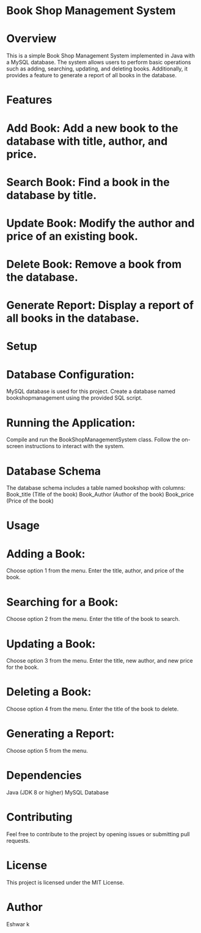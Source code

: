 # Book Shop Management System
# Overview
This is a simple Book Shop Management System implemented in Java with a MySQL database. The system allows users to perform basic operations such as adding, searching, updating, and deleting books. Additionally, it provides a feature to generate a report of all books in the database.

# Features
# Add Book: Add a new book to the database with title, author, and price.

# Search Book: Find a book in the database by title.

# Update Book: Modify the author and price of an existing book.

# Delete Book: Remove a book from the database.

# Generate Report: Display a report of all books in the database.

# Setup
# Database Configuration:
MySQL database is used for this project.
Create a database named bookshopmanagement using the provided SQL script.

# Running the Application:
Compile and run the BookShopManagementSystem class.
Follow the on-screen instructions to interact with the system.

# Database Schema
The database schema includes a table named bookshop with columns:
Book_title (Title of the book)
Book_Author (Author of the book)
Book_price (Price of the book)

# Usage
# Adding a Book:
Choose option 1 from the menu.
Enter the title, author, and price of the book.

# Searching for a Book:
Choose option 2 from the menu.
Enter the title of the book to search.

# Updating a Book:
Choose option 3 from the menu.
Enter the title, new author, and new price for the book.

# Deleting a Book:
Choose option 4 from the menu.
Enter the title of the book to delete.

# Generating a Report:
Choose option 5 from the menu.

# Dependencies
Java (JDK 8 or higher)
MySQL Database

# Contributing
Feel free to contribute to the project by opening issues or submitting pull requests.

# License
This project is licensed under the MIT License.

# Author
Eshwar k
